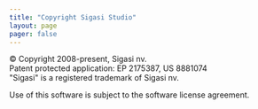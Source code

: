 ```yaml
---
title: "Copyright Sigasi Studio"
layout: page
pager: false
---
```

© Copyright 2008-present, Sigasi nv.  
Patent protected application: EP 2175387, US 8881074  
"Sigasi" is a registered trademark of Sigasi nv.  

Use of this software is subject to the software license agreement.
